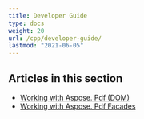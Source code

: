 ```yaml
---
title: Developer Guide
type: docs
weight: 20
url: /cpp/developer-guide/
lastmod: "2021-06-05"
---
```


## **Articles in this section**
- [Working with Aspose. Pdf (DOM)](/pdf/cpp/working-with-aspose-pdf-dom/)
- [Working with Aspose. Pdf Facades](/pdf/cpp/working-with-aspose-pdf-facades/)
